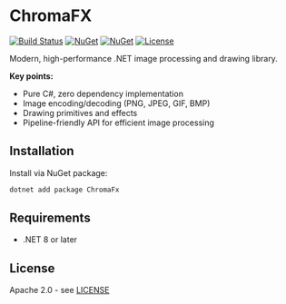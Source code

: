 # ChromaFX

[![Build Status](https://github.com/chromafx/chromafx/actions/workflows/nuget.yml/badge.svg)](https://github.com/chromafx/chromafx/actions) 
[![NuGet](https://img.shields.io/nuget/v/ChromaFx.svg)](https://www.nuget.org/packages/ChromaFx/) 
[![NuGet](https://img.shields.io/nuget/v/ChromaFx.Legacy.svg)](https://www.nuget.org/packages/ChromaFx.Legacy/) 
[![License](https://img.shields.io/badge/License-Apache%202.0-blue.svg)](LICENSE)

Modern, high-performance .NET image processing and drawing library.  

**Key points:**
- Pure C#, zero dependency implementation
- Image encoding/decoding (PNG, JPEG, GIF, BMP)
- Drawing primitives and effects
- Pipeline-friendly API for efficient image processing

## Installation
Install via NuGet package:

```bash
dotnet add package ChromaFx
```

## Requirements
- .NET 8 or later

## License
Apache 2.0 - see [LICENSE](LICENSE)